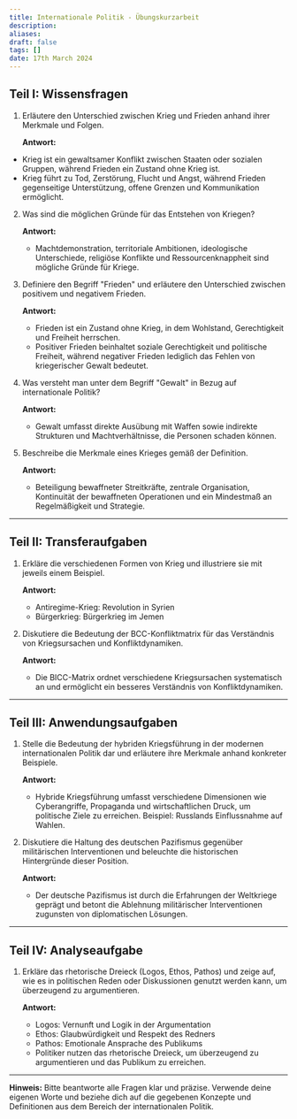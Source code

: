```yaml
---
title: Internationale Politik - Übungskurzarbeit
description: 
aliases: 
draft: false
tags: []
date: 17th March 2024
---
```

## Teil I: Wissensfragen

1. Erläutere den Unterschied zwischen Krieg und Frieden anhand ihrer Merkmale und Folgen.
    
    **Antwort:**
  - Krieg ist ein gewaltsamer Konflikt zwischen Staaten oder sozialen Gruppen, während Frieden ein Zustand ohne Krieg ist.
  - Krieg führt zu Tod, Zerstörung, Flucht und Angst, während Frieden gegenseitige Unterstützung, offene Grenzen und Kommunikation ermöglicht.
    
2. Was sind die möglichen Gründe für das Entstehen von Kriegen?
    
    **Antwort:**
    - Machtdemonstration, territoriale Ambitionen, ideologische Unterschiede, religiöse Konflikte und Ressourcenknappheit sind mögliche Gründe für Kriege.
    
3. Definiere den Begriff "Frieden" und erläutere den Unterschied zwischen positivem und negativem Frieden.
    
    **Antwort:**
    - Frieden ist ein Zustand ohne Krieg, in dem Wohlstand, Gerechtigkeit und Freiheit herrschen.
    - Positiver Frieden beinhaltet soziale Gerechtigkeit und politische Freiheit, während negativer Frieden lediglich das Fehlen von kriegerischer Gewalt bedeutet.
    
4. Was versteht man unter dem Begriff "Gewalt" in Bezug auf internationale Politik?
    
    **Antwort:**
    - Gewalt umfasst direkte Ausübung mit Waffen sowie indirekte Strukturen und Machtverhältnisse, die Personen schaden können.
    
5. Beschreibe die Merkmale eines Krieges gemäß der Definition.
    
    **Antwort:**
    - Beteiligung bewaffneter Streitkräfte, zentrale Organisation, Kontinuität der bewaffneten Operationen und ein Mindestmaß an Regelmäßigkeit und Strategie.
    

---

## Teil II: Transferaufgaben

1. Erkläre die verschiedenen Formen von Krieg und illustriere sie mit jeweils einem Beispiel.
    
    **Antwort:**
    - Antiregime-Krieg: Revolution in Syrien
	- Bürgerkrieg: Bürgerkrieg im Jemen
    
2. Diskutiere die Bedeutung der BCC-Konfliktmatrix für das Verständnis von Kriegsursachen und Konfliktdynamiken.
    
    **Antwort:**
    - Die BICC-Matrix ordnet verschiedene Kriegsursachen systematisch an und ermöglicht ein besseres Verständnis von Konfliktdynamiken.
    

---

## Teil III: Anwendungsaufgaben

1. Stelle die Bedeutung der hybriden Kriegsführung in der modernen internationalen Politik dar und erläutere ihre Merkmale anhand konkreter Beispiele.
    
    **Antwort:**
    - Hybride Kriegsführung umfasst verschiedene Dimensionen wie Cyberangriffe, Propaganda und wirtschaftlichen Druck, um politische Ziele zu erreichen. Beispiel: Russlands Einflussnahme auf Wahlen.
    
2. Diskutiere die Haltung des deutschen Pazifismus gegenüber militärischen Interventionen und beleuchte die historischen Hintergründe dieser Position.
    
    **Antwort:**
    - Der deutsche Pazifismus ist durch die Erfahrungen der Weltkriege geprägt und betont die Ablehnung militärischer Interventionen zugunsten von diplomatischen Lösungen.
    

---

## Teil IV: Analyseaufgabe

1. Erkläre das rhetorische Dreieck (Logos, Ethos, Pathos) und zeige auf, wie es in politischen Reden oder Diskussionen genutzt werden kann, um überzeugend zu argumentieren.
    
    **Antwort:**
    - Logos: Vernunft und Logik in der Argumentation
	- Ethos: Glaubwürdigkeit und Respekt des Redners
	- Pathos: Emotionale Ansprache des Publikums
	- Politiker nutzen das rhetorische Dreieck, um überzeugend zu argumentieren und das Publikum zu erreichen.
    

---

**Hinweis:** Bitte beantworte alle Fragen klar und präzise. Verwende deine eigenen Worte und beziehe dich auf die gegebenen Konzepte und Definitionen aus dem Bereich der internationalen Politik.